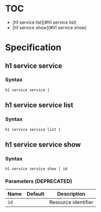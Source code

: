 # TOC

* [h1 service list](#h1 service list)
* [h1 service show](#h1 service show)


# Specification

## h1 service service

### Syntax

```h1 service service | ```

## h1 service service list

### Syntax

```h1 service service list | ```

## h1 service service show

### Syntax

```h1 service service show | id```

### Parameters (DEPRECATED)

| Name | Default | Description | 
| ---- | ------- | ----------- |
| ```id``` |  | Resource identifier |

